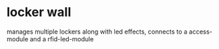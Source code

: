 # locker wall
manages multiple lockers along with led effects, connects to a access-module and a rfid-led-module